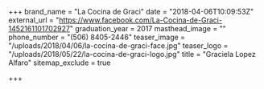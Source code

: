 +++
brand_name = "La Cocina de Graci"
date = "2018-04-06T10:09:53Z"
external_url = "https://www.facebook.com/La-Cocina-de-Graci-1452161101702927"
graduation_year = 2017
masthead_image = ""
phone_number = "(506) 8405-2446"
teaser_image = "/uploads/2018/04/06/la-cocina-de-graci-face.jpg"
teaser_logo = "/uploads/2018/05/22/la-cocina-de-graci-logo.jpg"
title = "Graciela Lopez Alfaro"
sitemap_exclude = true

+++

